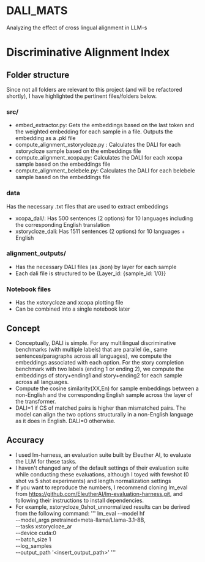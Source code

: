 # DALI_MATS
Analyzing the effect of cross lingual alignment in LLM-s

# Discriminative Alignment Index 

## Folder structure
Since not all folders are relevant to this project (and will be refactored shortly),  I have highlighted the pertinent files/folders below. 
### src/
- embed_extractor.py: Gets the embeddings based on the last token and the weighted embedding for each sample in a file. Outputs the embedding as a .pkl file
- compute_alignment_xstorycloze.py : Calculates the DALI for each xstorycloze sample based on the embeddings file
- compute_alignment_xcopa.py: Calculates the DALI for each xcopa sample based on the embeddings file
- compute_alignment_belebele.py: Calculates the DALI for each belebele sample based on the embeddings file

### data
Has the necessary .txt files that are used to extract embeddings

- xcopa_dali/: Has 500 sentences (2 options) for 10 languages including the corresponding English translation
- xstorycloze_dali: Has 1511 sentences (2 options) for 10 languages + English

### alignment_outputs/
- Has the necessary DALI files (as .json) by layer for each sample
- Each dali file is structured to be {Layer_id: {sample_id: 1/0}}

### Notebook files
- Has the xstorycloze and xcopa plotting file
- Can be combined into a single notebook later

## Concept
- Conceptually, DALI is simple. For any multilingual discriminative benchmarks (with multiple labels) that are parallel (ie., same sentences/paragraphs across all languages), we compute the embeddings associated with each option. For the story completion benchmark with two labels (ending 1 or ending 2), we compute the embeddings of story+ending1 and story+ending2 for each sample across all languages.
- Compute the cosine similarity(XX,En) for sample embeddings between a non-English and the corresponding English sample across the layer of the transformer.
- DALI=1 if CS of matched pairs is higher than mismatched pairs. The model can align the two options structurally in a non-English language as it does in English. DALI=0 otherwise. 

## Accuracy
- I used lm-harness, an evaluation suite built by Eleuther AI, to evaluate the LLM for these tasks. 
- I haven't changed any of the default settings of their evaluation suite while conducting these evaluations, although I toyed with fewshot (0 shot vs 5 shot experiments) and length normalization settings
- If you want to reproduce the numbers, I recommend cloning lm_eval from https://github.com/EleutherAI/lm-evaluation-harness.git, and following their instructions to install dependencies. 
- For example, xstorycloze_0shot_unnormalized results can be derived from the following command:
  '''
  lm_eval --model hf \
    --model_args pretrained=meta-llama/Llama-3.1-8B, \
    --tasks xstorycloze_ar \
    --device cuda:0 \
    --batch_size 1 \
    --log_samples \
    --output_path '<insert_output_path>'
  '''
  
  
 
